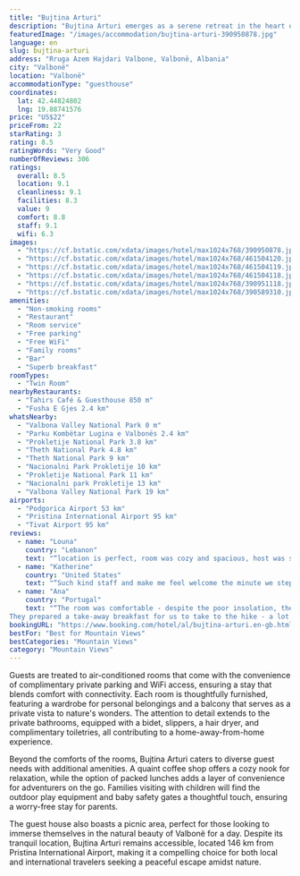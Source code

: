 ```yaml
---
title: "Bujtina Arturi"
description: "Bujtina Arturi emerges as a serene retreat in the heart of Valbonë, offering breathtaking mountain and river views from its well-appointed accommodations."
featuredImage: "/images/accommodation/bujtina-arturi-390950878.jpg"
language: en
slug: bujtina-arturi
address: "Rruga Azem Hajdari Valbone, Valbonë, Albania"
city: "Valbonë"
location: "Valbonë"
accommodationType: "guesthouse"
coordinates:
  lat: 42.44824802
  lng: 19.88741576
price: "US$22"
priceFrom: 22
starRating: 3
rating: 8.5
ratingWords: "Very Good"
numberOfReviews: 306
ratings:
  overall: 8.5
  location: 9.1
  cleanliness: 9.1
  facilities: 8.3
  value: 9
  comfort: 8.8
  staff: 9.1
  wifi: 6.3
images:
  - "https://cf.bstatic.com/xdata/images/hotel/max1024x768/390950878.jpg?k=a40950cb3bfa37e151a33b6451bbc59ffb55134b9de9e0959e329166730f4fba&o=&hp=1"
  - "https://cf.bstatic.com/xdata/images/hotel/max1024x768/461504120.jpg?k=f562e5541cdef2b85dbc415fe8b9df3719bdcc061adfa8f418ef0842b08fc000&o=&hp=1"
  - "https://cf.bstatic.com/xdata/images/hotel/max1024x768/461504119.jpg?k=53951ac1f150f41646ba906f2ca03c15e81ba89e2db13717f3466c926adc6b92&o=&hp=1"
  - "https://cf.bstatic.com/xdata/images/hotel/max1024x768/461504118.jpg?k=b43c0bce40016d4940f0e1af2f9d81da2803c666eae79cff6a9b06b72868723d&o=&hp=1"
  - "https://cf.bstatic.com/xdata/images/hotel/max1024x768/390951118.jpg?k=8282a6c8f5faadc4814e3f89e7a47b4c4e607910842912f934a61f9e14193bb3&o=&hp=1"
  - "https://cf.bstatic.com/xdata/images/hotel/max1024x768/390589310.jpg?k=5ba75d0fb25abdeda2f75c5886faed20b5553500cf411192c32f8544a0106a63&o=&hp=1"
amenities:
  - "Non-smoking rooms"
  - "Restaurant"
  - "Room service"
  - "Free parking"
  - "Free WiFi"
  - "Family rooms"
  - "Bar"
  - "Superb breakfast"
roomTypes:
  - "Twin Room"
nearbyRestaurants:
  - "Tahirs Café & Guesthouse 850 m"
  - "Fusha E Gjes 2.4 km"
whatsNearby:
  - "Valbona Valley National Park 0 m"
  - "Parku Kombëtar Lugina e Valbonës 2.4 km"
  - "Prokletije National Park 3.8 km"
  - "Theth National Park 4.8 km"
  - "Theth National Park 9 km"
  - "Nacionalni Park Prokletije 10 km"
  - "Prokletije National Park 11 km"
  - "Nacionalni park Prokletije 13 km"
  - "Valbona Valley National Park 19 km"
airports:
  - "Podgorica Airport 53 km"
  - "Pristina International Airport 95 km"
  - "Tivat Airport 95 km"
reviews:
  - name: "Louna"
    country: "Lebanon"
    text: "“location is perfect, room was cozy and spacious, host was super, breakfast was good, wifi was good, all clean.”"
  - name: "Katherine"
    country: "United States"
    text: "“Such kind staff and make me feel welcome the minute we stepped on property! The room was clean and comfy, and we slept so well. Breakfast was delicious and the check out was easy and quick.”"
  - name: "Ana"
    country: "Portugal"
    text: "“The room was comfortable - despite the poor insolation, the blankets made it warm and cozy to sleep. Good, hot shower. All very clean.
They prepared a take-away breakfast for us to take to the hike - a lot of food options, all packed individually,...”"
bookingURL: "https://www.booking.com/hotel/al/bujtina-arturi.en-gb.html?aid=8035640"
bestFor: "Best for Mountain Views"
bestCategories: "Mountain Views"
category: "Mountain Views"
---
```


Guests are treated to air-conditioned rooms that come with the convenience of complimentary private parking and WiFi access, ensuring a stay that blends comfort with connectivity. Each room is thoughtfully furnished, featuring a wardrobe for personal belongings and a balcony that serves as a private vista to nature's wonders. The attention to detail extends to the private bathrooms, equipped with a bidet, slippers, a hair dryer, and complimentary toiletries, all contributing to a home-away-from-home experience.

Beyond the comforts of the rooms, Bujtina Arturi caters to diverse guest needs with additional amenities. A quaint coffee shop offers a cozy nook for relaxation, while the option of packed lunches adds a layer of convenience for adventurers on the go. Families visiting with children will find the outdoor play equipment and baby safety gates a thoughtful touch, ensuring a worry-free stay for parents.

The guest house also boasts a picnic area, perfect for those looking to immerse themselves in the natural beauty of Valbonë for a day. Despite its tranquil location, Bujtina Arturi remains accessible, located 146 km from Pristina International Airport, making it a compelling choice for both local and international travelers seeking a peaceful escape amidst nature.
